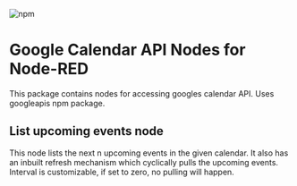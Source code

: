 ![npm](https://img.shields.io/npm/v/node-red-contrib-google-oauth-calendar?style=for-the-badge)

# Google Calendar API Nodes for Node-RED
This package contains nodes for accessing googles calendar API. Uses googleapis npm package.

## List upcoming events node
This node lists the next n upcoming events in the given calendar. It also has an inbuilt
refresh mechanism which cyclically pulls the upcoming events. Interval is customizable, if set
to zero, no pulling will happen.